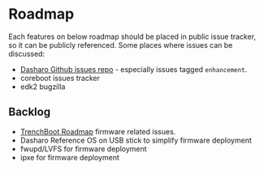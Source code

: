 # Roadmap

Each features on below roadmap should be placed in public issue tracker, so it
can be publicly referenced. Some places where issues can be discussed:

* [Dasharo Github issues repo](https://github.com/Dasharo/dasharo-issues/issues) - especially issues
tagged `enhancement`.
* coreboot issues tracker
* edk2 bugzilla

## Backlog

* [TrenchBoot Roadmap](https://github.com/TrenchBoot/documentation/blob/master/roadmap/Roadmap.pdf) firmware related issues.
* Dasharo Reference OS on USB stick to simplify firmware deployment
* fwupd/LVFS for firmware deployment
* ipxe for firmware deployment


